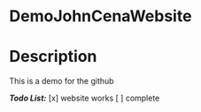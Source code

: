 # DemoJohnCenaWebsite



# Description
This is a demo for the github

***Todo List:***
[x] website works
[ ] complete
